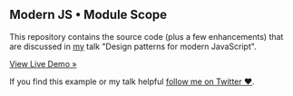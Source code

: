 Modern JS • Module Scope
------------------------

This repository contains the source code (plus a few enhancements) that are discussed in [my](https://www.twitter.com/jpschroeder) talk "Design patterns for modern JavaScript".

[View Live Demo »](https://modern-js-talk.vercel.app/)

If you find this example or my talk helpful [follow me on Twitter ❤️](https://www.twitter.com/jpschroeder).